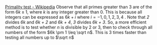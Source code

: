 [Primality test - Wikipedia](https://en.wikipedia.org/wiki/Primality_test)
Observe that all primes greater than 3 are of the form $6k \pm 1$, where _k_ is any integer greater than 0. 
This is because all integers can be expressed as $6k + i$ where $i = -1, 0, 1, 2, 3, 4$ . Note that *2* divides *6k* and *6k + 2* and *6k + 4*, *3* divides *6k + 3*. So, a more efficient method is to test whether _n_ is divisible by 2 or 3, then to check through all numbers of the form $6k \pm 1 \leq \sqrt n$. This is 3 times faster than testing all numbers up to $\sqrt n$
